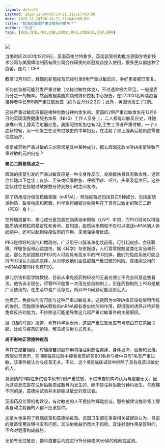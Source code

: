 ```yaml
---
layout: default
Lastmod: 2020-12-24T08:14:21.312567+00:00
date: 2020-12-24T08:14:21.312448+00:00
title: "辉瑞疫苗致严重过敏有何意味？"
author: "孙滔"
tags: [疫苗,辉瑞,PEG,过敏,过敏史,RNA,过敏反应,注射,接种]
---
```


![](https://images.weserv.nl/?url=https%3A//mmbiz.qpic.cn/mmbiz_jpg/nJlZYk8NI6jHd7jEXIW7VYzick3QR8H2cwUstibIVWkMDf2v8N6BvprN1kdRb1dwlkzcDibnxJtgddQWdPRbxWeVg/640%3Fwx_fmt%3Djpeg)

当地时间2020年12月9日，英国英格兰特鲁罗，英国监管机构批准德国生物新技术公司与美国辉瑞制药有限公司合作研发的新冠疫苗投入使用，很多民众都接种了疫苗。图片：CFP  
  

截至12月19日，辉瑞的新冠疫苗已经引发8例严重过敏反应，幸好患者都已康复。

任何疫苗都可能引发严重过敏（又称过敏性休克），不过通常极为罕见，一般是百万分之一的概率。然而根据美国疾病预防和控制中心报告，在272001名辉瑞疫苗接种者中已有6例严重过敏反应（约为百万分之22）；此外，英国也发生了2例。

这些严重过敏反应都是接种后数分钟内发生的。英国的2例严重过敏发生在12月8日的英国国民健康服务体系（NHS）工作人员身上，二人都有过敏反应史，并随身携带肾上腺素注射器应急。美国阿拉斯加也有2名卫生工作者严重过敏，一个人症状较轻，另一例发生在没有过敏史的中年妇女，在注射了肾上腺素后她仍然需要住院治疗。

疫苗或药物严重过敏的元凶常常是其中某种成分，那么辉瑞这款mRNA疫苗导致严重过敏的元凶何在？

**聚乙二醇是焦点之一**

辉瑞的疫苗引发的严重过敏反应是一种全身性反应，发病极快且具有致命性。通常会伴随以下症状：皮疹、舌头或咽喉肿胀、呼吸困难、呕吐、头晕及低血压。这些症状往往在接触过敏原数分钟到数小时之间发作。

除了药用成分信使核糖核酸（mRNA），辉瑞疫苗还包括其它9种成分，包括脂肪类物质、盐类物质和蔗糖。科学家将嫌疑对象聚焦在了具有过敏史的聚乙二醇（PEG）身上。

在辉瑞疫苗中，核心成分是包裹在脂质纳米颗粒（LNP）中的，而PEG则可以增强脂质纳米颗粒的稳定性和寿命。要知道，脂质纳米颗粒不仅可以递送mRNA到人体细胞中，还可以起到免疫佐剂的作用，来增强免疫反应。

PEG是很好的溶剂和增稠剂，广泛用于口服液和化妆品等，可引起皮疹、血压骤降、呼吸急促和心跳加快。据《科学》杂志报道，人们常常接触这类化妆品和药品，那么先前接触过PEG的人可能具有高水平的PEG抗体，他们的免疫系统可能会将PEG误认为是病原体，从而导致他们面临疫苗严重过敏的风险。莫德纳公司的mRNA疫苗同样含有PEG。

原北京协和医学院教授、目前从事免疫药物研发的王晨光博士不完全同意这些看法。他告诉全现在，尽管PEG是第一次用在疫苗制剂上，但在药物制剂上PEG是被广泛使用的，在生活中也广泛存在，所以PEG问题可能没那么大。

他表示，免疫佐剂有可能与这种严重过敏有关。这是因为mRNA疫苗没有使用传统的佐剂，而脂质体纳米颗粒和mRNA都有类似佐剂的作用，即很强的诱导非特异性免疫反应的能力。不排除这可能是导致这几起严重过敏事件的主要原因。

据《纽约时报》报道，也有科学家表示，这些严重过敏反应有可能由其它原因引起，比如与疫苗的运输、解冻或注射方式有关。

**尚不影响正常接种疫苗**

与其它疫苗相似，辉瑞疫苗的副作用包括注射部位疼痛、身体发冷、疲惫和发烧。辉瑞公司表示，在III期临床试验中接受疫苗的18801名参与者中只有1名有严重过敏，该事件被认为与疫苗无关。不过，这个III期临床试验中排除了具有疫苗过敏史的人。

莫德纳的III期临床试验中也有2例严重过敏，不过审查机构均认为与疫苗无关，因为这些反应是在注射后数周或数月内发生的，而不是注射后数分钟内发生。与辉瑞不同的是，莫德纳试验并未排除过敏史的受试者。

英国药品监管机构建议，有过敏史的人不要接种辉瑞疫苗，那些被建议携带肾上腺素自动注射器的人都不应该接种。

加拿大也采购了辉瑞疫苗和莫德纳疫苗。该国卫生部在审查相关证据后认为，目前的疫苗使用说明书没有问题，其注射收益仍然大于风险。其注射副作用是暂时的，不会对健康构成威胁。

无论有无过敏史，接种疫苗后均应进行15分钟或30分钟的观察或监测。

